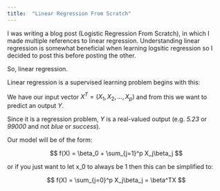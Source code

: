 ```yaml
---
title:  "Linear Regression From Scratch"
---
```


<script type="text/javascript" src="http://cdn.mathjax.org/mathjax/latest/MathJax.js?config=TeX-AMS-MML_HTMLorMML"></script>


I was writing a blog post (Logistic Regression From Scratch), in which I made multiple references
 to linear regression. Understanding linear regression is somewhat beneficial when learning logsitic regression 
 so I decided to post this before posting the other.
 
 
So, linear regression.

Linear regression is a supervised learning problem begins with this:

We have our input vector $X^T = (X_1, X_2, ..., X_p)$ and from this we want to predict an output $Y$.

Since it is a regression problem, $Y$ is a real-valued output (e.g. *5.23* or *99000* and not *blue* or *success*). 

Our model will be of the form:

$$ f(X) = \beta_0 + \sum_{j=1}^p X_j\beta_j $$

or if you just want to let x_0 to always be 1 then this can be simplified to:

$$ f(X) = \sum_{j=0}^p X_j\beta_j = \beta^TX $$

